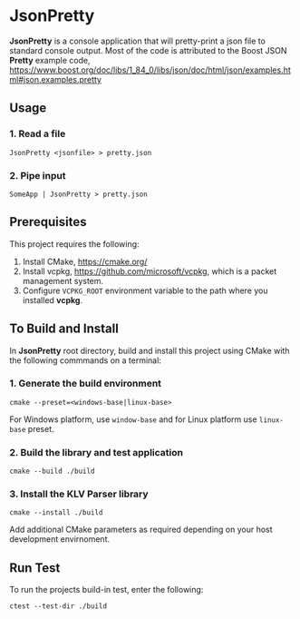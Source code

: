 # JsonPretty
__JsonPretty__ is a console application that will pretty-print a json file to standard console output.
Most of the code is attributed to the Boost JSON __Pretty__ example code, 
https://www.boost.org/doc/libs/1_84_0/libs/json/doc/html/json/examples.html#json.examples.pretty

## Usage

### 1. Read a file
    JsonPretty <jsonfile> > pretty.json

### 2. Pipe input
    SomeApp | JsonPretty > pretty.json

## Prerequisites
This project requires the following:

1. Install CMake, https://cmake.org/
2. Install vcpkg, https://github.com/microsoft/vcpkg, which is a packet management system.
3. Configure `VCPKG_ROOT` environment variable to the path where you installed __vcpkg__.

## To Build and Install
In __JsonPretty__ root directory, build and install this project using CMake with the following commmands on a terminal:

### 1. Generate the build environment
    cmake --preset=<windows-base|linux-base>

For Windows platform, use `window-base` and for Linux platform use `linux-base` preset.

### 2. Build the library and test application
    cmake --build ./build

### 3. Install the KLV Parser library
    cmake --install ./build

Add additional CMake parameters as required depending on your host development envirnoment.

## Run Test
To run the projects build-in test, enter the following:

    ctest --test-dir ./build
